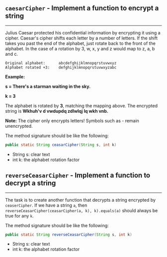 
## `caesarCipher` - Implement a function to encrypt a string

---
Julius Caesar protected his confidential information by encrypting it using a cipher. Caesar's cipher shifts each letter by a number of letters. If the shift takes you past the end of the alphabet, just rotate back to the front of the alphabet. In the case of a rotation by 3, w, x, y and z would map to z, a, b and c.

```
Original alphabet:      abcdefghijklmnopqrstuvwxyz
Alphabet rotated +3:    defghijklmnopqrstuvwxyzabc
```
<b>
Example:

s = There's a starman waiting in the sky.

k = 3
</b>

The alphabet is rotated by <b>3</b>, matching the mapping above. The encrypted string is
<b>Wkhuh'v d vwdupdq zdlwlqj lq wkh vnb.</b>

<b>Note:</b> The cipher only encrypts letters! Symbols such as - remain unencrypted.

The method signature should be like the following:
```java
public static String ceasarCipher(String s, int k)
```

- String s: clear text
- int k: the alphabet rotation factor

## `reverseCeasarCipher` - Implement a function to decrypt a string

---
The task is to create another function that decrypts a string encrypted by `ceaserCipher`. If we have a string `a`, then `reverseCeasarCipher(ceasarCipher(a, k), k).equals(a)` should always be true for any `k`.

The method signature should be like the following:
```java
public static String reverseCeasarCipher(String s, int k)
```

- String s: clear text
- int k: the alphabet rotation factor

